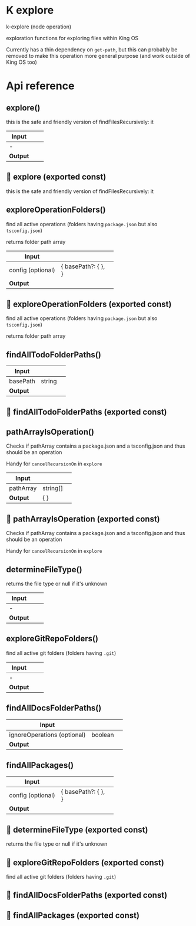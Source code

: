 # K explore

k-explore (node operation)

exploration functions for exploring files within King OS

Currently has a thin dependency on `get-path`, but this can probably be removed to make this operation more general purpose (and work outside of King OS too)




# Api reference

## explore()

this is the safe and friendly version of findFilesRecursively: it


| Input      |    |    |
| ---------- | -- | -- |
| - | | |
| **Output** |    |    |



## 📄 explore (exported const)

this is the safe and friendly version of findFilesRecursively: it


## exploreOperationFolders()

find all active operations (folders having `package.json` but also `tsconfig.json`)

returns folder path array


| Input      |    |    |
| ---------- | -- | -- |
| config (optional) | { basePath?: {  }, <br /> } |  |
| **Output** |    |    |



## 📄 exploreOperationFolders (exported const)

find all active operations (folders having `package.json` but also `tsconfig.json`)

returns folder path array


## findAllTodoFolderPaths()

| Input      |    |    |
| ---------- | -- | -- |
| basePath | string |  |,| ignoreOperations (optional) | boolean |  |
| **Output** |    |    |



## 📄 findAllTodoFolderPaths (exported const)

## pathArrayIsOperation()

Checks if pathArray contains a package.json and a tsconfig.json and thus should be an operation

Handy for `cancelRecursionOn` in `explore`


| Input      |    |    |
| ---------- | -- | -- |
| pathArray | string[] |  |
| **Output** | {  }   |    |



## 📄 pathArrayIsOperation (exported const)

Checks if pathArray contains a package.json and a tsconfig.json and thus should be an operation

Handy for `cancelRecursionOn` in `explore`


## determineFileType()

returns the file type or null if it's unknown


| Input      |    |    |
| ---------- | -- | -- |
| - | | |
| **Output** |    |    |



## exploreGitRepoFolders()

find all active git folders (folders having `.git`)


| Input      |    |    |
| ---------- | -- | -- |
| - | | |
| **Output** |    |    |



## findAllDocsFolderPaths()

| Input      |    |    |
| ---------- | -- | -- |
| ignoreOperations (optional) | boolean |  |
| **Output** |    |    |



## findAllPackages()

| Input      |    |    |
| ---------- | -- | -- |
| config (optional) | { basePath?: {  }, <br /> } |  |
| **Output** |    |    |



## 📄 determineFileType (exported const)

returns the file type or null if it's unknown


## 📄 exploreGitRepoFolders (exported const)

find all active git folders (folders having `.git`)


## 📄 findAllDocsFolderPaths (exported const)

## 📄 findAllPackages (exported const)


